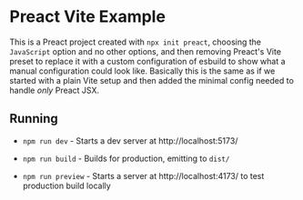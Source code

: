 # Preact Vite Example

This is a Preact project created with `npx init preact`, choosing the
`JavaScript` option and no other options, and then removing Preact's Vite preset
to replace it with a custom configuration of esbuild to show what a manual
configuration could look like. Basically this is the same as if we started with
a plain Vite setup and then added the minimal config needed to handle _only_
Preact JSX.

## Running

- `npm run dev` - Starts a dev server at http://localhost:5173/

- `npm run build` - Builds for production, emitting to `dist/`

- `npm run preview` - Starts a server at http://localhost:4173/ to test production build locally

